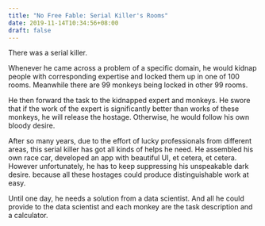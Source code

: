 ```yaml
---
title: "No Free Fable: Serial Killer's Rooms" 
date: 2019-11-14T10:34:56+08:00
draft: false
---
```


There was a serial killer. 

Whenever he came across a problem of a specific domain,  he would kidnap people with corresponding expertise and locked them up in one of 100 rooms. Meanwhile there are 99 monkeys being locked in other 99 rooms. 

He then forward the task to the kidnapped expert and monkeys. He swore that if the work of the expert is significantly better than works of these monkeys, he will release the hostage. Otherwise, he would follow his own bloody desire. 

After so many years, due to the effort of lucky professionals from different areas, this serial killer has got all kinds of helps he need. He assembled his own race car, developed an app with beautiful UI, et cetera, et cetera. However unfortunately,  he has to keep suppressing his unspeakable dark desire. because all these hostages could produce distinguishable work at easy.

Until one day, he needs a solution from a data scientist. And all he could provide to the data scientist and each monkey are the task description and a calculator.